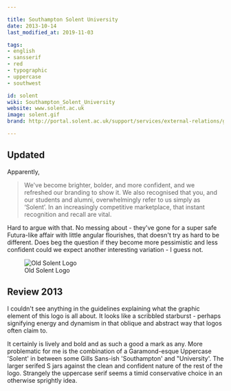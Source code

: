 ```yaml
---

title: Southampton Solent University
date: 2013-10-14
last_modified_at: 2019-11-03

tags:
- english
- sansserif
- red
- typographic
- uppercase
- southwest

id: solent
wiki: Southampton_Solent_University
website: www.solent.ac.uk
image: solent.gif
brand: http://portal.solent.ac.uk/support/services/external-relations/guidelines-and-procedures/guidelines-and-procedures.aspx

---
```

## Updated

Apparently,

> We've become brighter, bolder, and more confident, and we refreshed our branding to show it. We also recognised that you, and our students and alumni, overwhelmingly refer to us simply as ‘Solent’. In an increasingly competitive marketplace, that instant recognition and recall are vital.

Hard to argue with that. No messing about - they've gone for a super safe Futura-like affair with little angular flourishes, that doesn't try as hard to be different. Does beg the question if they become more pessimistic and less confident could we expect another interesting variation - I guess not.

<figure>
  <img src="{{site.url}}/images/unilogos/solent-old.gif" alt="Old Solent Logo"/>
  <figcaption>Old Solent Logo</figcaption>
</figure>

## Review 2013

I couldn't see anything in the  guidelines explaining what the graphic element of this logo is all about. It looks like a scribbled starburst - perhaps signifying energy and dynamism in that oblique and abstract way that logos often claim to.

It certainly is lively and bold and as such a good a mark as any. More problematic for me is the combination of a Garamond-esque Uppercase 'Solent' in between some Gills Sans-ish 'Southampton' and "University'. The larger serifed S jars against the clean and confident nature of the rest of the logo. Strangely the uppercase serif seems a timid conservative choice in an otherwise sprightly idea.
